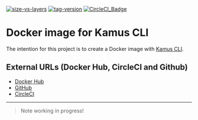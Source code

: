 [![size-vs-layers](https://images.microbadger.com/badges/image/lozanomatheus/docker_kamus_cli:0.2.7-18.svg)](https://microbadger.com/images/lozanomatheus/docker_kamus_cli:0.2.7-18 "Size vs Layers")
[![tag-version](https://images.microbadger.com/badges/version/lozanomatheus/docker_kamus_cli:0.2.7-18.svg)](https://microbadger.com/images/lozanomatheus/docker_kamus_cli:0.2.7-18 "Tag Version")
[![CircleCI_Badge](https://img.shields.io/circleci/build/github/LozanoMatheus/docker_kamus_cli/master.svg?style=plastic)](https://circleci.com/gh/LozanoMatheus/docker_kamus_cli/tree/master)

# Docker image for Kamus CLI

The intention for this project is to create a Docker image with [Kamus CLI](https://github.com/Soluto/kamus).

## External URLs (Docker Hub, CircleCI and Github)

* [Docker Hub](https://hub.docker.com/r/lozanomatheus/kamus_cli)
* [GitHub](https://github.com/LozanoMatheus/docker_kamus_cli)
* [CircleCI](https://circleci.com/gh/LozanoMatheus/docker_kamus_cli)

---

> Note working in progress!
